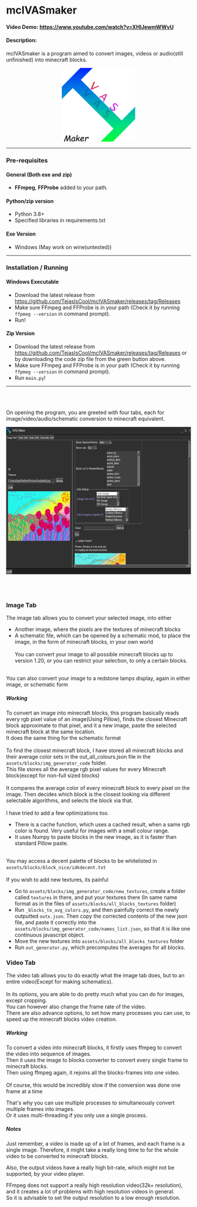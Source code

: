 # mcIVASmaker
#### Video Demo:  https://www.youtube.com/watch?v=XHlJewmWWvU
#### Description:
mcIVASmaker is a program aimed to convert images, videos or audio(still unfinished) into minecraft blocks.
<div align="center">
<img src="assets/icon/IVASMaker_Icon.png" height="200">
</div>
<hr>

### Pre-requisites
#### General (Both exe and zip)
- **FFmpeg**, **FFProbe** added to your path.
#### Python/zip version
- Python 3.8+
- Specified libraries in requirements.txt
#### Exe Version
- Windows (May work on wine(untested))
<hr>

### Installation / Running
#### Windows Executable
- Download the latest release from https://github.com/TejasIsCool/mcIVASmaker/releases/tag/Releases
- Make sure FFmpeg and FFProbe is in your path (Check it by running `ffpmeg --version` in command prompt).
- Run!
#### Zip Version
- Download the latest release from https://github.com/TejasIsCool/mcIVASmaker/releases/tag/Releases or by downloading the code zip file from the green button above.
- Make sure FFmpeg and FFProbe is in your path (Check it by running `ffpmeg --version` in command prompt).
- Run `main.py`!

<hr>
<br><br>

On opening the program, you are greeted with four tabs, each for image/video/audio/schematic conversion to minecraft equivalent.
<div align="center">
<img src="assets/showcase/program_look.png" height="400" alt="Image Of The Program's GUI">
</div>

<br><br>
### Image Tab
The image tab allows you to convert your selected image, into either
- Another image, where the pixels are the textures of minecraft blocks
- A schematic file, which can be opened by a schematic mod, to place the image, in the form of minecraft blocks, in your own world
<br><br>
You can convert your image to all possible minecraft blocks up to version 1.20, or you can restrict your selection, to only a certain blocks.
<br>
You can also convert your image to a redstone lamps display, again in either image, or schematic form

##### Working
To convert an image into minecraft blocks, this program basically reads every rgb pixel value of an image(Using Pillow), 
finds the closest Minecraft block approximate to that pixel, and it a new image, paste the selected minecraft block at the same location.
<br>
It does the same thing for the schematic format
<br><br>
To find the closest minecraft block, I have stored all minecraft blocks and their average color sets in the 
out_all_colours.json file in the `assets/blocks/img_generator_code` folder. 
<br>This file stores all the average rgb pixel values for every Minecraft block(except for non-full sized blocks)
<br><br>
It compares the average color of every minecraft block to every pixel on the image. Then decides which block is the closest looking via different selectable algorithms, and selects the block via that.
<br><br>
I have tried to add a few optimizations too.<br>

- There is a cache function, which uses a cached result, when a same rgb color is found. Very useful for images with a small colour range.<br>
- It uses Numpy to paste blocks in the new image, as it is faster than standard Pillow paste.<br><br>

You may access a decent palette of blocks to be whitelisted in `assets/blocks/block_nice/idkdecent.txt`
<br><br>If you wish to add new textures, its painful<br>

- Go to `assets/blocks/img_generator_code/new_textures`, create a folder called `textures` in there, and put your textures there (In same name format as in the files of `assets/blocks/all_blocks_textures` folder)<br>
- Run `_blocks_to_avg_colors.py`, and then painfully correct the newly outputted `outx.json`. Then copy the corrected contents of the new json file, and paste it correctly into the `assets/blocks/img_generator_code/names_list.json`, so that it is like one continuous javascript object.
- Move the new textures into `assets/blocks/all_blocks_textures` folder
- Run `out_generator.py`, which precomputes the averages for all blocks. 

### Video Tab
The video tab allows you to do exactly what the image tab does, but to an entire video(Except for making schematics).
<br><br>
In its options, you are able to do pretty much what you can do for images, except cropping.  
You can however also change the frame rate of the video.  
There are also advance options, to set how many processes you can use, to speed up the minecraft blocks video creation.

##### Working
To convert a video into minecraft blocks, it firstly uses ffmpeg to convert the video into sequence of images.
<br>Then it uses the image to blocks converter to convert every single frame to minecraft blocks.
<br>Then using ffmpeg again, it rejoins all the blocks-frames into one video.
<br><br>
Of course, this would be incredibly slow if the conversion was done one frame at a time

That's why you can use multiple processes to simultaneously convert multiple frames into images.
<br>Or it uses multi-threading if you only use a single process.

##### Notes
Just remember, a video is made up of a lot of frames, and each frame is a single image. 
Therefore, it might take a really long time to for the whole video to be converted to minecraft blocks.  

Also, the output videos have a really high bit-rate, which might not be supported, by your video player.

FFmpeg does not support a really high resolution video(32k+ resolution), and it creates a lot of problems with high resolution videos in general.
<br>So it is advisable to set the output resolution to a low enough resolution.
